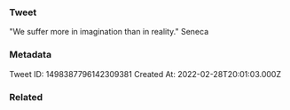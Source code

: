 ### Tweet
"We suffer more in imagination than in reality." Seneca

### Metadata
Tweet ID: 1498387796142309381
Created At: 2022-02-28T20:01:03.000Z

### Related

